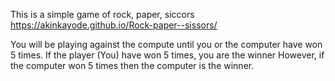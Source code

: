 This is a simple game of rock, paper, siccors
https://akinkayode.github.io/Rock-paper--sissors/

You will be playing against the compute until you or the computer have won 5 times.
If the player (You) have won 5 times, you are the winner
However, if the computer won 5 times then the computer is the winner. 
